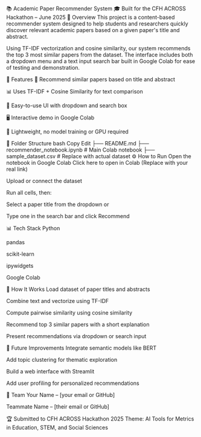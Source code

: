 📚 Academic Paper Recommender System
🎓 Built for the CFH ACROSS Hackathon – June 2025
🧠 Overview
This project is a content-based recommender system designed to help students and researchers quickly discover relevant academic papers based on a given paper's title and abstract.

Using TF-IDF vectorization and cosine similarity, our system recommends the top 3 most similar papers from the dataset. The interface includes both a dropdown menu and a text input search bar built in Google Colab for ease of testing and demonstration.

🚀 Features
🔎 Recommend similar papers based on title and abstract

📊 Uses TF-IDF + Cosine Similarity for text comparison

🧪 Easy-to-use UI with dropdown and search box

🖥️ Interactive demo in Google Colab

🧹 Lightweight, no model training or GPU required

📁 Folder Structure
bash
Copy
Edit
├── README.md
├── recommender_notebook.ipynb   # Main Colab notebook
├── sample_dataset.csv           # Replace with actual dataset
⚙️ How to Run
Open the notebook in Google Colab
Click here to open in Colab (Replace with your real link)

Upload or connect the dataset

Run all cells, then:

Select a paper title from the dropdown or

Type one in the search bar and click Recommend

📊 Tech Stack
Python

pandas

scikit-learn

ipywidgets

Google Colab

📌 How It Works
Load dataset of paper titles and abstracts

Combine text and vectorize using TF-IDF

Compute pairwise similarity using cosine similarity

Recommend top 3 similar papers with a short explanation

Present recommendations via dropdown or search input

🧠 Future Improvements
Integrate semantic models like BERT

Add topic clustering for thematic exploration

Build a web interface with Streamlit

Add user profiling for personalized recommendations

👥 Team
Your Name – [your email or GitHub]

Teammate Name – [their email or GitHub]

🏆 Submitted to
CFH ACROSS Hackathon 2025
Theme: AI Tools for Metrics in Education, STEM, and Social Sciences


